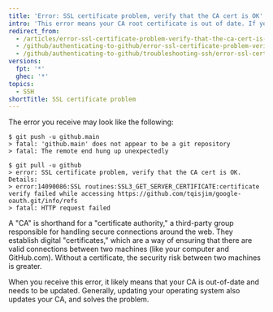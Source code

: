 ```yaml
---
title: 'Error: SSL certificate problem, verify that the CA cert is OK'
intro: 'This error means your CA root certificate is out of date. If your CA root certificate needs to be updated, you won''t be able to push or pull from {% data variables.product.product_name %} repositories.'
redirect_from:
  - /articles/error-ssl-certificate-problem-verify-that-the-ca-cert-is-ok
  - /github/authenticating-to-github/error-ssl-certificate-problem-verify-that-the-ca-cert-is-ok
  - /github/authenticating-to-github/troubleshooting-ssh/error-ssl-certificate-problem-verify-that-the-ca-cert-is-ok
versions:
  fpt: '*'
  ghec: '*'
topics:
  - SSH
shortTitle: SSL certificate problem
---
```

The error you receive may look like the following:

```shell
$ git push -u github.main
> fatal: 'github.main' does not appear to be a git repository
> fatal: The remote end hung up unexpectedly

$ git pull -u github
> error: SSL certificate problem, verify that the CA cert is OK. Details:
> error:14090086:SSL routines:SSL3_GET_SERVER_CERTIFICATE:certificate verify failed while accessing https://github.com/tqisjim/google-oauth.git/info/refs
> fatal: HTTP request failed
```

A "CA" is shorthand for a "certificate authority," a third-party group responsible for handling secure connections around the web. They establish digital "certificates," which are a way of ensuring that there are valid connections between two machines (like your computer and GitHub.com). Without a certificate, the security risk between two machines is greater.

When you receive this error, it likely means that your CA is out-of-date and needs to be updated. Generally, updating your operating system also updates your CA, and solves the problem.
